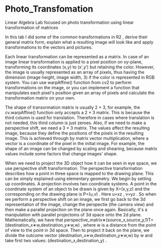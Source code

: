 # Photo_Transfomation
Linear Algebra Lab focused on photo transformation using linear transformation of matrices


In this lab  I did some  of the common transformations in  R2 , derive their general matrix form, explain what a resulting image will look like and apply transformations to the vectors and pictures.

Each linear transformation can be represented as a matrix. In case of an image linear transformation is applied to a pixel position on xy-plane, transforming its coordinates  (x,y)  to  (x′,y′)  but retaining the color. However, the image is usually represented as an array of pixels, thus having the dimension (image height, image width, 3) if the color is represented in RGB system. You can use warpAffine() function from cv2 to perform transformations on the image, or you can implement a function that manipulates each pixel's position given an array of pixels and calculate the transformation matrix on your own.

The shape of transormation matrix is usually 2 × 3, for example, the cv.warpAffine() function only accepts a 2 × 3 matrix. This is because the third column is used for translation. Therefore in cases where translation is not needed, this third column is just zeroes. Also, if we need to make a perspective shift, we need a 3 × 3 matrix. The values affect the resulting image, because they define the positions of the pixels in the resulting image. This is achieved through by matrix vector multiplication, where a vector is a coordinate of the pixel in the initial image. For example, the shape of an image can be changed by scaling and shearing, because matrix values include some factors that change images' shape.

When we need to project the 3D object how it can be seen in eye space, we use perspective shift transformation. The perspective transformation describes how a point in three space is mapped to the drawing plane. This can be simply explained using elementary geometry. We begin by setting up coordinates. A projection involves two coordinate systems. A point in the coordinate system of an object to be drawn is given by  X=(x,y,z)  and the corresponding on the drawing plane is  P=(u,v) . Here  u=xz ,  v=yz . So when we perform a perspective shift on an image, we first go back to the 3d representation of the image, change the perspectie (the camera view) and then make a parallel projection on the plane once again. Basically, it's a manipulation with parallel projectoins of 3d space onto the 2d plane. Mathematically, we have that  perspective_matrix∗(source_x,source_y,1)T=(destination_x∗w,destination_y∗w,w) , where  w  is a distance from the point of view to the point in 3d space. Then to project it back on the plane, we divide the outcome vector  (destination_x∗w,destination_y∗w,w)  by  w  and take first two values:  (destination_x,destination_y) .
